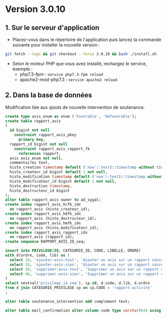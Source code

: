 # Version 3.0.10

## 1. Sur le serveur d'application

- Placez-vous dans le répertoire de l'application puis lancez la commande suivante
  pour installer la nouvelle version :

```bash
git fetch --tags && git checkout --force 3.0.10 && bash ./install.sh
```

- Selon le moteur PHP que vous avez installé, rechargez le service, exemple :
    - php7.3-fpm         : `service php7.3-fpm reload`
    - apache2-mod-php7.3 : `service apache2 reload`

## 2. Dans la base de données

Modification liée aux ajouts de nouvelle intervention de soutenance.

```sql
create type avis_enum as enum ('Favorable', 'Défavorable');
create table rapport_avis
(
  id bigint not null
    constraint rapport_avis_pkey
      primary key,
  rapport_id bigint not null
    constraint rapport_avis_rapport_fk
      references rapport,
  avis avis_enum not null,
  commentaires text,
  histo_creation timestamp default ('now'::text)::timestamp without time zone not null,
  histo_createur_id bigint default 1 not null,
  histo_modification timestamp default ('now'::text)::timestamp without time zone not null,
  histo_modificateur_id bigint default 1 not null,
  histo_destruction timestamp,
  histo_destructeur_id bigint
);
alter table rapport_avis owner to ad_sygal;
create index rapport_avis_hcfk_idx
  on rapport_avis (histo_createur_id);
create index rapport_avis_hdfk_idx
  on rapport_avis (histo_destructeur_id);
create index rapport_avis_hmfk_idx
  on rapport_avis (histo_modificateur_id);
create index rapport_avis_rapport_idx
  on rapport_avis (rapport_id);
create sequence RAPPORT_AVIS_ID_seq;

insert into PRIVILEGE(ID, CATEGORIE_ID, CODE, LIBELLE, ORDRE)
with d(ordre, code, lib) as (
  select 10, 'ajouter-avis-tout', 'Ajouter un avis sur un rapport concernant toute thèse' union
  select 20, 'ajouter-avis-sien', 'Ajouter un avis sur un rapport concernant ses thèses' union
  select 30, 'supprimer-avis-tout', 'Supprimer un avis sur un rapport concernant toute thèse' union
  select 40, 'supprimer-avis-sien', 'Supprimer un avis sur un rapport concernant ses thèses'
)
select nextval('privilege_id_seq'), cp.id, d.code, d.lib, d.ordre
from d join CATEGORIE_PRIVILEGE cp on cp.CODE = 'rapport-activite'
;

alter table soutenance_intervention add complement text;

alter table mail_confirmation alter column code type varchar(64) using code::varchar(64);
```